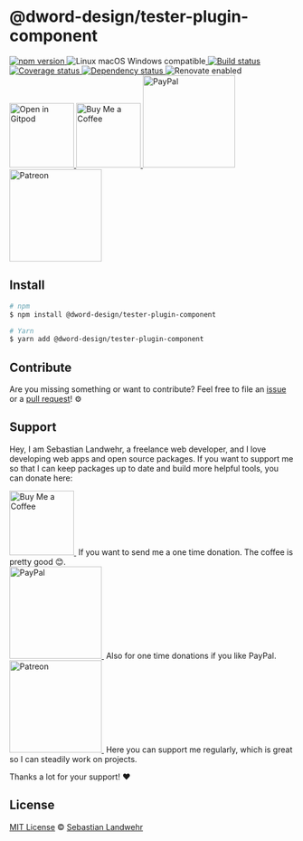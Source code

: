 <!-- TITLE/ -->
# @dword-design/tester-plugin-component
<!-- /TITLE -->

<!-- BADGES/ -->
  <p>
    <a href="https://npmjs.org/package/@dword-design/tester-plugin-component">
      <img
        src="https://img.shields.io/npm/v/@dword-design/tester-plugin-component.svg"
        alt="npm version"
      >
    </a><img src="https://img.shields.io/badge/os-linux%20%7C%C2%A0macos%20%7C%C2%A0windows-blue" alt="Linux macOS Windows compatible"><a href="https://github.com/dword-design/tester-plugin-component/actions">
      <img
        src="https://github.com/dword-design/tester-plugin-component/workflows/build/badge.svg"
        alt="Build status"
      >
    </a><a href="https://codecov.io/gh/dword-design/tester-plugin-component">
      <img
        src="https://codecov.io/gh/dword-design/tester-plugin-component/branch/master/graph/badge.svg"
        alt="Coverage status"
      >
    </a><a href="https://david-dm.org/dword-design/tester-plugin-component">
      <img src="https://img.shields.io/david/dword-design/tester-plugin-component" alt="Dependency status">
    </a><img src="https://img.shields.io/badge/renovate-enabled-brightgreen" alt="Renovate enabled"><br/><a href="https://gitpod.io/#https://github.com/dword-design/tester-plugin-component">
      <img
        src="https://gitpod.io/button/open-in-gitpod.svg"
        alt="Open in Gitpod"
        width="114"
      >
    </a><a href="https://www.buymeacoffee.com/dword">
      <img
        src="https://www.buymeacoffee.com/assets/img/guidelines/download-assets-sm-2.svg"
        alt="Buy Me a Coffee"
        width="114"
      >
    </a><a href="https://paypal.me/SebastianLandwehr">
      <img
        src="https://sebastianlandwehr.com/images/paypal.svg"
        alt="PayPal"
        width="163"
      >
    </a><a href="https://www.patreon.com/dworddesign">
      <img
        src="https://sebastianlandwehr.com/images/patreon.svg"
        alt="Patreon"
        width="163"
      >
    </a>
</p>
<!-- /BADGES -->

<!-- DESCRIPTION/ -->

<!-- /DESCRIPTION -->

<!-- INSTALL/ -->
## Install

```bash
# npm
$ npm install @dword-design/tester-plugin-component

# Yarn
$ yarn add @dword-design/tester-plugin-component
```
<!-- /INSTALL -->

<!-- LICENSE/ -->
## Contribute

Are you missing something or want to contribute? Feel free to file an [issue](https://github.com/dword-design/tester-plugin-component/issues) or a [pull request](https://github.com/dword-design/tester-plugin-component/pulls)! ⚙️

## Support

Hey, I am Sebastian Landwehr, a freelance web developer, and I love developing web apps and open source packages. If you want to support me so that I can keep packages up to date and build more helpful tools, you can donate here:

<p>
  <a href="https://www.buymeacoffee.com/dword">
    <img
      src="https://www.buymeacoffee.com/assets/img/guidelines/download-assets-sm-2.svg"
      alt="Buy Me a Coffee"
      width="114"
    >
  </a>&nbsp;If you want to send me a one time donation. The coffee is pretty good 😊.<br/>
  <a href="https://paypal.me/SebastianLandwehr">
    <img
      src="https://sebastianlandwehr.com/images/paypal.svg"
      alt="PayPal"
      width="163"
    >
  </a>&nbsp;Also for one time donations if you like PayPal.<br/>
  <a href="https://www.patreon.com/dworddesign">
    <img
      src="https://sebastianlandwehr.com/images/patreon.svg"
      alt="Patreon"
      width="163"
    >
  </a>&nbsp;Here you can support me regularly, which is great so I can steadily work on projects.
</p>

Thanks a lot for your support! ❤️

## License

[MIT License](https://opensource.org/license/mit/) © [Sebastian Landwehr](https://sebastianlandwehr.com)
<!-- /LICENSE -->
